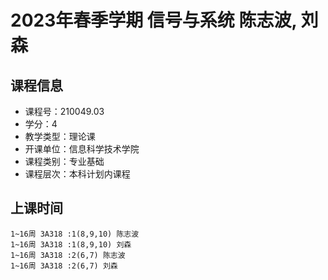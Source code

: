 # 2023年春季学期 信号与系统 陈志波, 刘森






## 课程信息

- 课程号：210049.03
- 学分：4
- 教学类型：理论课
- 开课单位：信息科学技术学院
- 课程类别：专业基础
- 课程层次：本科计划内课程

## 上课时间

```
1~16周 3A318 :1(8,9,10) 陈志波
1~16周 3A318 :1(8,9,10) 刘森
1~16周 3A318 :2(6,7) 陈志波
1~16周 3A318 :2(6,7) 刘森
```


